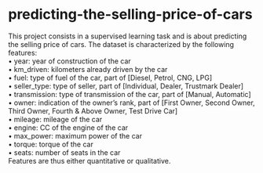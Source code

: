 # predicting-the-selling-price-of-cars
This project consists in a supervised learning task and is about predicting the selling price of cars. The dataset is characterized by the following features:  
•	year: year of construction of the car   
•	km_driven: kilometers already driven by the car   
•	fuel: type of fuel of the car, part of [Diesel, Petrol, CNG, LPG]   
•	seller_type: type of seller, part of [Individual, Dealer, Trustmark Dealer]   
•	transmission: type of transmission of the car, part of [Manual, Automatic]   
•	owner: indication of the owner’s rank, part of [First Owner, Second Owner, Third Owner, Fourth & Above Owner, Test Drive Car]   
•	mileage: mileage of the car  
•	engine: CC of the engine of the car  
•	max_power: maximum power of the car   
•	torque: torque of the car   
•	seats: number of seats in the car   
Features are thus either quantitative or qualitative.   

